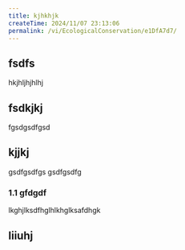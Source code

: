 ```yaml
---
title: kjhkhjk
createTime: 2024/11/07 23:13:06
permalink: /vi/EcologicalConservation/e1DfA7d7/
---
```



## fsdfs
hkjhljhjhlhj
## fsdkjkj

fgsdgsdfgsd

## kjjkj

gsdfgsdfgs
gsdfgsdfg

### 1.1 gfdgdf


lkghjlksdfhglhlkhglksafdhgk

## liiuhj

